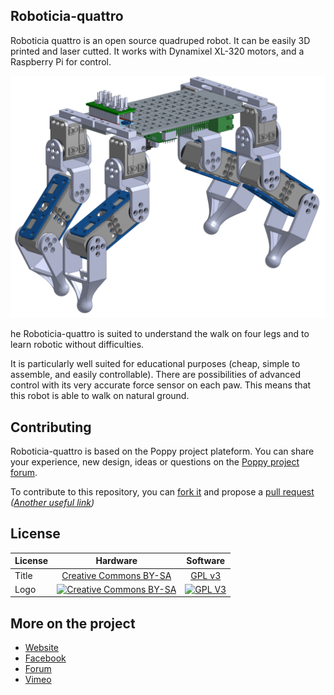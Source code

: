 

## Roboticia-quattro

Roboticia quattro is an open source quadruped robot. It can be easily 3D printed and laser cutted. It works with Dynamixel XL-320 motors, and a Raspberry Pi for control.

![Roboticia-quattro](roboticia-quattro.jpg)

he Roboticia-quattro is suited to understand the walk on four legs and to learn robotic without difficulties.

It is particularly well suited for educational purposes (cheap, simple to assemble, and easily controllable).
There are possibilities of advanced control with its very accurate force sensor on each paw. 
This means that this robot is able to walk on natural ground.

## Contributing

Roboticia-quattro is based on the Poppy project plateform. You can share your experience, new design, ideas or questions on the [Poppy project forum](https://forum.poppy-project.org/).

To contribute to this repository, you can [fork it](https://help.github.com/articles/fork-a-repo/) and propose a [pull request](https://help.github.com/articles/using-pull-requests/) *([Another useful link](https://gun.io/blog/how-to-github-fork-branch-and-pull-request/))*

## License

|   License     |     Hardware    |   Software      |
| ------------- | :-------------: | :-------------: |
| Title  | [Creative Commons BY-SA](http://creativecommons.org/licenses/by-sa/4.0/)  |[GPL v3](http://www.gnu.org/licenses/gpl.html)  |
| Logo  | [![Creative Commons BY-SA](https://i.creativecommons.org/l/by-sa/4.0/88x31.png) ](http://creativecommons.org/licenses/by-sa/4.0/)  |[![GPL V3](https://www.gnu.org/graphics/gplv3-88x31.png)](http://www.gnu.org/licenses/gpl.html)  |


## More on the project

- [Website](http://www.roboticia.com)
- [Facebook](https://www.facebook.com/roboticia)
- [Forum](https://forum.poppy-project.org)
- [Vimeo](https://vimeo.com/roboticia)
